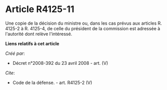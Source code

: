 # Article R4125-11

Une copie de la décision du ministre ou, dans les cas prévus aux articles R. 4125-2 à R. 4125-4, de celle du président de la
commission est adressée à l'autorité dont relève l'intéressé.

**Liens relatifs à cet article**

_Créé par_:

  - Décret n°2008-392 du 23 avril 2008 - art. (V)

_Cite_:

  - Code de la défense. - art. R4125-2 (V)
